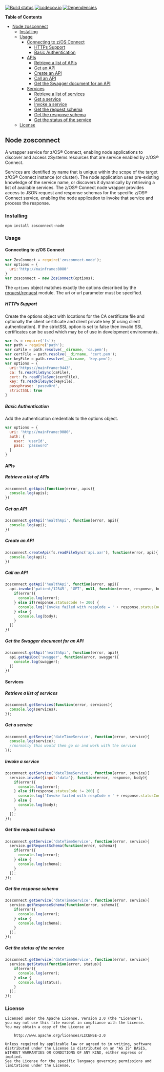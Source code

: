 [![Build status](https://travis-ci.org/zosconnect/zosconnect-node.svg?branch=master)](https://travis-ci.org/zosconnect/zosconnect-node)
[![codecov.io](http://codecov.io/github/zosconnect/zosconnect-node/coverage.svg?branch=master)](http://codecov.io/github/zosconnect/zosconnect-node?branch=master)
[![Dependencies](https://david-dm.org/zosconnect/zosconnect-node.svg)](https://david-dm.org/zosconnect/zosconnect-node)

<!-- START doctoc generated TOC please keep comment here to allow auto update -->
<!-- DON'T EDIT THIS SECTION, INSTEAD RE-RUN doctoc TO UPDATE -->
**Table of Contents**

- [Node zosconnect](#node-zosconnect)
  - [Installing](#installing)
  - [Usage](#usage)
    - [Connecting to z/OS Connect](#connecting-to-zos-connect)
      - [HTTPs Support](#https-support)
      - [Basic Authentication](#basic-authentication)
    - [APIs](#apis)
      - [Retrieve a list of APIs](#retrieve-a-list-of-apis)
      - [Get an API](#get-an-api)
      - [Create an API](#create-an-api)
      - [Call an API](#call-an-api)
      - [Get the Swagger document for an API](#get-the-swagger-document-for-an-api)
    - [Services](#services)
      - [Retrieve a list of services](#retrieve-a-list-of-services)
      - [Get a service](#get-a-service)
      - [Invoke a service](#invoke-a-service)
      - [Get the request schema](#get-the-request-schema)
      - [Get the response schema](#get-the-response-schema)
      - [Get the status of the service](#get-the-status-of-the-service)
  - [License](#license)

<!-- END doctoc generated TOC please keep comment here to allow auto update -->

## Node zosconnect

A wrapper service for z/OS&reg; Connect, enabling node applications to discover and access zSystems resources
that are service enabled by z/OS&reg; Connect.

Services are identified by name that is unique within the scope of the target z/OS&reg; Connect instance
(or cluster). The node application uses pre-existing knowledge of the service name, or discovers it
dynamically by retrieving a list of available services. The z/OS&reg; Connect node wrapper provides access
to JSON request and response schemas for the specific z/OS&reg; Connect service, enabling the node
application to invoke that service and process the response.

### Installing

```
npm install zosconnect-node
```

### Usage

#### Connecting to z/OS Connect

```js
var ZosConnect = require('zosconnect-node');
var options = {
  uri:'http://mainframe:8080'
}
var zosconnect = new ZosConnect(options);
```
The `options` object matches exactly the options described by the [request/request](https://github.com/request/request) module. The uri or url parameter must be specified.

##### HTTPs Support
Create the options object with locations for the CA certificate file and optionally the client certificate and client private key (if using client authentication). If the strictSSL option is set to false then invalid SSL certificates can be used which may be of use in development environments.
```js
var fs = require('fs');
var path = require('path');
var caFile = path.resolve(__dirname, 'ca.pem');
var certFile = path.resolve(__dirname, 'cert.pem');
var keyFile = path.resolve(__dirname, 'key.pem');
var options = {
  uri:'https://mainframe:9443',
  ca: fs.readFileSync(caFile),
  cert: fs.readFileSync(certFile),
  key: fs.readFileSync(keyFile),
  passphrase: 'passw0rd',
  strictSSL: true
}
```

##### Basic Authentication
Add the authentication credentials to the options object.
```js
var options = {
  uri: 'http://mainframe:9080',
  auth: {
    user: 'userId',
    pass: 'password'
  }
}
```

#### APIs

##### Retrieve a list of APIs

```js
zosconnect.getApis(function(error, apis){
  console.log(apis);
})
```

##### Get an API

```js
zosconnect.getApi('healthApi', function(error, api){
  console.log(api);
})
```

##### Create an API

```js
zosconnect.createApi(fs.readFileSync('api.aar'), function(error, api){
  console.log(api);
})
```

##### Call an API

```js
zosconnect.getApi('healthApi', function(error, api){
  api.invoke('patient/12345', 'GET', null, function(error, response, body){
    if(error){
      console.log(error);
    } else if(response.statusCode != 200) {
      console.log('Invoke failed with respCode = ' + response.statusCode);
    } else {
      console.log(body);
    }
  })
})
```

##### Get the Swagger document for an API

```js
zosconnect.getApi('healthApi', function(error, api){
  api.getApiDoc('swagger', function(error, swagger){
    console.log(swagger);
  })
})
```

#### Services

##### Retrieve a list of services

```js
zosconnect.getServices(function(error, services){
  console.log(services);
});
```

##### Get a service

```js
zosconnect.getService('dateTimeService', function(error, service){
  console.log(service);
  //normally this would then go on and work with the service
});
```

##### Invoke a service

```js
zosconnect.getService('dateTimeService', function(error, service){
  service.invoke({input:'data'}, function(error, response, body){
    if(error){
      console.log(error);
    } else if(response.statusCode != 200) {
      console.log('Invoke failed with respCode = ' + response.statusCode);
    } else {
      console.log(body);
    }
  });
});
```

##### Get the request schema

```js
zosconnect.getService('dateTimeService', function(error, service){
  service.getRequestSchema(function(error, schema){
    if(error){
      console.log(error);
    } else {
      console.log(schema);
    }
  });
});
```

##### Get the response schema

```js
zosconnect.getService('dateTimeService', function(error, service){
  service.getResponseSchema(function(error, schema){
    if(error){
      console.log(error);
    } else {
      console.log(schema);
    }
  });
});
```

##### Get the status of the service

```js
zosconnect.getService('dateTimeService', function(error, service){
  service.getStatus(function(error, status){
    if(error){
      console.log(error);
    } else {
      console.log(status);
    }
  });
});
```

### License
```
Licensed under the Apache License, Version 2.0 (the "License");
you may not use this file except in compliance with the License.
You may obtain a copy of the License at

    http://www.apache.org/licenses/LICENSE-2.0

Unless required by applicable law or agreed to in writing, software
distributed under the License is distributed on an "AS IS" BASIS,
WITHOUT WARRANTIES OR CONDITIONS OF ANY KIND, either express or implied.
See the License for the specific language governing permissions and
limitations under the License.
```
